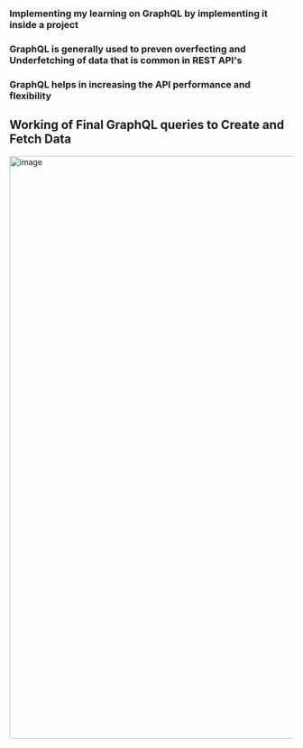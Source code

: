 ### Implementing my learning on GraphQL by implementing it inside a project
### GraphQL is generally used to preven overfecting and Underfetching of data that is common in REST API's

### GraphQL helps in increasing the API performance and flexibility

## Working of Final GraphQL queries to Create and Fetch Data

<img width="1919" height="1033" alt="image" src="https://github.com/user-attachments/assets/0ef9a13c-26df-401a-91de-3953fe04460b" />
